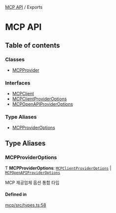 [MCP API](../) / Exports

# MCP API

## Table of contents

### Classes

- [MCPProvider](classes/MCPProvider)

### Interfaces

- [MCPClient](interfaces/MCPClient)
- [MCPClientProviderOptions](interfaces/MCPClientProviderOptions)
- [MCPOpenAPIProviderOptions](interfaces/MCPOpenAPIProviderOptions)

### Type Aliases

- [MCPProviderOptions](modules#mcpprovideroptions)

## Type Aliases

### MCPProviderOptions

Ƭ **MCPProviderOptions**: [`MCPClientProviderOptions`](interfaces/MCPClientProviderOptions) \| [`MCPOpenAPIProviderOptions`](interfaces/MCPOpenAPIProviderOptions)

MCP 제공업체 옵션 통합 타입

#### Defined in

[mcp/src/types.ts:58](https://github.com/robotaio/robota/blob/c397724a2d06d66ad71d874519312f9bbb9b1d70/packages/mcp/src/types.ts#L58)
